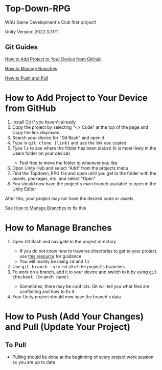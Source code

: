 # Top-Down-RPG
WSU Game Development's Club first project!

Unity Version: 2022.3.31f1

## Git Guides
[How to Add Project to Your Device from GitHub](#how-to-add-project-to-your-device-from-github)

[How to Manage Branches](#how-to-manage-branches)

[How to Push and Pull](#how-to-push-add-your-changes-and-pull-update-your-project)

# How to Add Project to Your Device from GitHub
<ol>
  <li>Install <a href = https://git-scm.com/downloads>Git</a> if you haven't already</li>
  <li>Copy the project by selecting "<> Code" at the top of the page and Copy the link displayed</li>
  <li>Search your device for "Git Bash" and open it</li>
  <li>Type in <kbd>git clone (link)</kbd> and use the link you copied</li>
  <li>Type <kbd>ls</kbd> to see where the folder has been placed (it is most likely in the Users folder on your device)</li>
    <ul>
      <li>Feel free to move the folder to wherever you like</li>
    </ul>
  <li>Open Unity Hub and select "Add" from the projects menu</li>
  <li>Find the Topdown_RPG file and open until you get to the folder with the assets, packages, etc. and select "Open"</li>
  <li>You should now have the project's main branch avaliable to open in the Unity Editor</li>
</ol>
After this, your project may not have the desired code or assets

See [How to Manage Branches](#how-to-manage-branches) to fix this

# How to Manage Branches
<ol>
  <li>Open Git Bash and navigate to the project directory</li>
  <ul>
    <li>If you do not know how to traverse directories to get to your project, use <a href = https://support.cs.wm.edu/index.php/tips-and-tricks/basic-linux-commands>this resource</a> for guidance</li>
    <li>You will mainly be using <kbd>cd</kbd> and <kbd>ls</kbd></li>
  </ul>
  <li>Use <kbd>git branch -a</kbd> to list all of the project's branches</li>
  <li>To work on a branch, add it to your device and switch to it by using <kbd>git checkout (branch name)</kbd></li>
  <ul>
    <li>Sometimes, there may be conflicts. Git will tell you what files are conflicting and how to fix it</li>
  </ul>
  <li>Your Unity project should now have the branch's data</li>
</ol>

# How to Push (Add Your Changes) and Pull (Update Your Project)
## To Pull
<ul>
  <li>Pulling should be done at the beginning of every project work session so you are up to date</li>
</ul>
<ol></ol>
